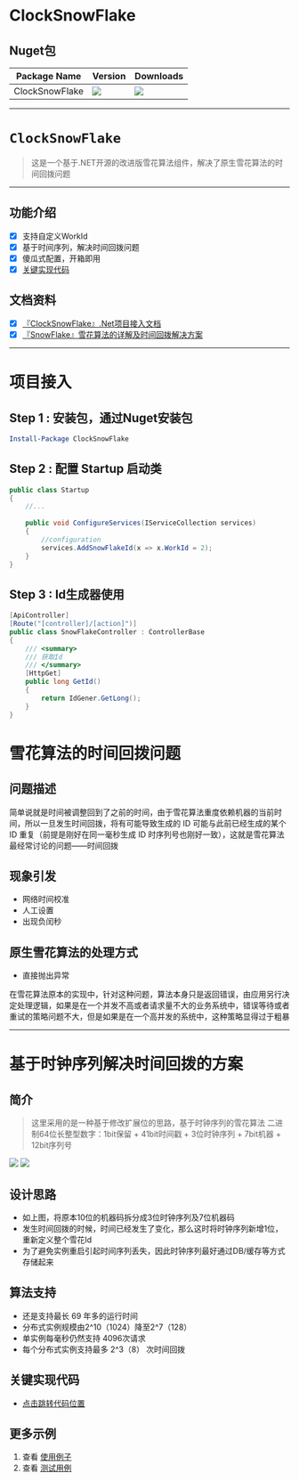 # ClockSnowFlake

## Nuget包

| Package Name |  Version | Downloads
|--------------|  ------- | ----
| ClockSnowFlake | ![](https://img.shields.io/badge/nuget-v1.1.0-blue) | ![](https://img.shields.io/badge/downloads-xM-brightgreen)|

---------


# `ClockSnowFlake`
> 这是一个基于.NET开源的改进版雪花算法组件，解决了原生雪花算法的时间回拨问题

-------

## 功能介绍
- [x] 支持自定义WorkId
- [x] 基于时间序列，解决时间回拨问题
- [x] 傻瓜式配置，开箱即用
- [x] [关键实现代码](https://github.com/Bryan-Cyf/ClockSnowFlake/blob/master/src/ClockSnowFlake/Ids/ClockSnowflakeId.cs)

## 文档资料
- [x] [『ClockSnowFlake』.Net项目接入文档](https://chenyuefeng.blog.csdn.net/article/details/129998719)
- [x] [『SnowFlake』雪花算法的详解及时间回拨解决方案](https://chenyuefeng.blog.csdn.net/article/details/128245550)

 ---------

 
# 项目接入

## Step 1 : 安装包，通过Nuget安装包

```powershell
Install-Package ClockSnowFlake
```

## Step 2 : 配置 Startup 启动类

```csharp
public class Startup
{
    //...
    
    public void ConfigureServices(IServiceCollection services)
    {
        //configuration
        services.AddSnowFlakeId(x => x.WorkId = 2);
    }    
}
```

## Step 3 : Id生成器使用

```csharp
[ApiController]
[Route("[controller]/[action]")]
public class SnowFlakeController : ControllerBase
{
    /// <summary>
    /// 获取Id
    /// </summary>
    [HttpGet]
    public long GetId()
    {
        return IdGener.GetLong();
    }
}
```

# 雪花算法的时间回拨问题

## 问题描述

简单说就是时间被调整回到了之前的时间，由于雪花算法重度依赖机器的当前时间，所以一旦发生时间回拨，将有可能导致生成的 ID 可能与此前已经生成的某个 ID 重复（前提是刚好在同一毫秒生成 ID 时序列号也刚好一致），这就是雪花算法最经常讨论的问题——时间回拨

## 现象引发

-  网络时间校准
-  人工设置
-  出现负闰秒

## 原生雪花算法的处理方式

- 直接抛出异常

在雪花算法原本的实现中，针对这种问题，算法本身只是返回错误，由应用另行决定处理逻辑，如果是在一个并发不高或者请求量不大的业务系统中，错误等待或者重试的策略问题不大，但是如果是在一个高并发的系统中，这种策略显得过于粗暴

---------

# 基于时钟序列解决时间回拨的方案

## 简介

> 这里采用的是一种基于修改扩展位的思路，基于时钟序列的雪花算法
> 二进制64位长整型数字：1bit保留 + 41bit时间戳 + 3位时钟序列 + 7bit机器 + 12bit序列号

![](media/content-base64.png?raw=true)
![](media/algorithm.png?raw=true)



## 设计思路

- 如上图，将原本10位的机器码拆分成3位时钟序列及7位机器码
- 发生时间回拨的时候，时间已经发生了变化，那么这时将时钟序列新增1位，重新定义整个雪花Id
- 为了避免实例重启引起时间序列丢失，因此时钟序列最好通过DB/缓存等方式存储起来

## 算法支持

- 还是支持最长 69 年多的运行时间
- 分布式实例规模由2^10（1024）降至2^7（128）
- 单实例每毫秒仍然支持 4096次请求
- 每个分布式实例支持最多 2^3（8） 次时间回拨

## 关键实现代码
- [点击跳转代码位置](https://github.com/Bryan-Cyf/ClockSnowFlake/blob/master/ClockSnowFlake/src/Tools.SnowFlake/Ids/ClockSnowflakeId.cs)

## 更多示例

1. 查看 [使用例子](https://github.com/Bryan-Cyf/ClockSnowFlake/tree/master/sample)
2. 查看 [测试用例](https://github.com/Bryan-Cyf/ClockSnowFlake/tree/master/test)

